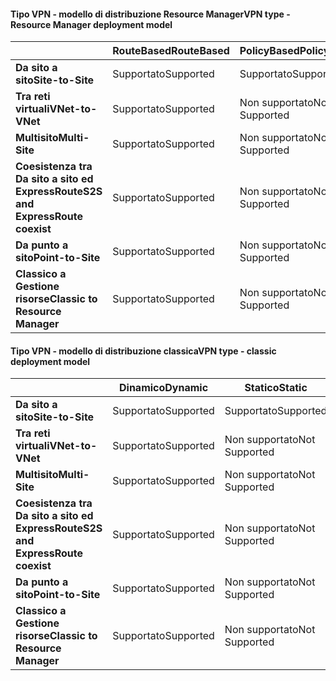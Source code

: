 #### <a name="vpn-type---resource-manager-deployment-model"></a><span data-ttu-id="7e2a6-101">Tipo VPN - modello di distribuzione Resource Manager</span><span class="sxs-lookup"><span data-stu-id="7e2a6-101">VPN type - Resource Manager deployment model</span></span>
|  | <span data-ttu-id="7e2a6-102">**RouteBased**</span><span class="sxs-lookup"><span data-stu-id="7e2a6-102">**RouteBased**</span></span> | <span data-ttu-id="7e2a6-103">**PolicyBased**</span><span class="sxs-lookup"><span data-stu-id="7e2a6-103">**PolicyBased**</span></span> |
| --- | --- | --- |
| <span data-ttu-id="7e2a6-104">**Da sito a sito**</span><span class="sxs-lookup"><span data-stu-id="7e2a6-104">**Site-to-Site**</span></span> |<span data-ttu-id="7e2a6-105">Supportato</span><span class="sxs-lookup"><span data-stu-id="7e2a6-105">Supported</span></span> |<span data-ttu-id="7e2a6-106">Supportato</span><span class="sxs-lookup"><span data-stu-id="7e2a6-106">Supported</span></span> |
| <span data-ttu-id="7e2a6-107">**Tra reti virtuali**</span><span class="sxs-lookup"><span data-stu-id="7e2a6-107">**VNet-to-VNet**</span></span> |<span data-ttu-id="7e2a6-108">Supportato</span><span class="sxs-lookup"><span data-stu-id="7e2a6-108">Supported</span></span> |<span data-ttu-id="7e2a6-109">Non supportato</span><span class="sxs-lookup"><span data-stu-id="7e2a6-109">Not Supported</span></span> |
| <span data-ttu-id="7e2a6-110">**Multisito**</span><span class="sxs-lookup"><span data-stu-id="7e2a6-110">**Multi-Site**</span></span> |<span data-ttu-id="7e2a6-111">Supportato</span><span class="sxs-lookup"><span data-stu-id="7e2a6-111">Supported</span></span> |<span data-ttu-id="7e2a6-112">Non supportato</span><span class="sxs-lookup"><span data-stu-id="7e2a6-112">Not Supported</span></span> |
| <span data-ttu-id="7e2a6-113">**Coesistenza tra Da sito a sito ed ExpressRoute**</span><span class="sxs-lookup"><span data-stu-id="7e2a6-113">**S2S and ExpressRoute coexist**</span></span> |<span data-ttu-id="7e2a6-114">Supportato</span><span class="sxs-lookup"><span data-stu-id="7e2a6-114">Supported</span></span> |<span data-ttu-id="7e2a6-115">Non supportato</span><span class="sxs-lookup"><span data-stu-id="7e2a6-115">Not Supported</span></span> |
| <span data-ttu-id="7e2a6-116">**Da punto a sito**</span><span class="sxs-lookup"><span data-stu-id="7e2a6-116">**Point-to-Site**</span></span> |<span data-ttu-id="7e2a6-117">Supportato</span><span class="sxs-lookup"><span data-stu-id="7e2a6-117">Supported</span></span> |<span data-ttu-id="7e2a6-118">Non supportato</span><span class="sxs-lookup"><span data-stu-id="7e2a6-118">Not Supported</span></span> |
| <span data-ttu-id="7e2a6-119">**Classico a Gestione risorse**</span><span class="sxs-lookup"><span data-stu-id="7e2a6-119">**Classic to Resource Manager**</span></span> |<span data-ttu-id="7e2a6-120">Supportato</span><span class="sxs-lookup"><span data-stu-id="7e2a6-120">Supported</span></span> |<span data-ttu-id="7e2a6-121">Non supportato</span><span class="sxs-lookup"><span data-stu-id="7e2a6-121">Not Supported</span></span> |

#### <a name="vpn-type---classic-deployment-model"></a><span data-ttu-id="7e2a6-122">Tipo VPN - modello di distribuzione classica</span><span class="sxs-lookup"><span data-stu-id="7e2a6-122">VPN type - classic deployment model</span></span>
|  | <span data-ttu-id="7e2a6-123">**Dinamico**</span><span class="sxs-lookup"><span data-stu-id="7e2a6-123">**Dynamic**</span></span> | <span data-ttu-id="7e2a6-124">**Statico**</span><span class="sxs-lookup"><span data-stu-id="7e2a6-124">**Static**</span></span> |
| --- | --- | --- |
| <span data-ttu-id="7e2a6-125">**Da sito a sito**</span><span class="sxs-lookup"><span data-stu-id="7e2a6-125">**Site-to-Site**</span></span> |<span data-ttu-id="7e2a6-126">Supportato</span><span class="sxs-lookup"><span data-stu-id="7e2a6-126">Supported</span></span> |<span data-ttu-id="7e2a6-127">Supportato</span><span class="sxs-lookup"><span data-stu-id="7e2a6-127">Supported</span></span> |
| <span data-ttu-id="7e2a6-128">**Tra reti virtuali**</span><span class="sxs-lookup"><span data-stu-id="7e2a6-128">**VNet-to-VNet**</span></span> |<span data-ttu-id="7e2a6-129">Supportato</span><span class="sxs-lookup"><span data-stu-id="7e2a6-129">Supported</span></span> |<span data-ttu-id="7e2a6-130">Non supportato</span><span class="sxs-lookup"><span data-stu-id="7e2a6-130">Not Supported</span></span> |
| <span data-ttu-id="7e2a6-131">**Multisito**</span><span class="sxs-lookup"><span data-stu-id="7e2a6-131">**Multi-Site**</span></span> |<span data-ttu-id="7e2a6-132">Supportato</span><span class="sxs-lookup"><span data-stu-id="7e2a6-132">Supported</span></span> |<span data-ttu-id="7e2a6-133">Non supportato</span><span class="sxs-lookup"><span data-stu-id="7e2a6-133">Not Supported</span></span> |
| <span data-ttu-id="7e2a6-134">**Coesistenza tra Da sito a sito ed ExpressRoute**</span><span class="sxs-lookup"><span data-stu-id="7e2a6-134">**S2S and ExpressRoute coexist**</span></span> |<span data-ttu-id="7e2a6-135">Supportato</span><span class="sxs-lookup"><span data-stu-id="7e2a6-135">Supported</span></span> |<span data-ttu-id="7e2a6-136">Non supportato</span><span class="sxs-lookup"><span data-stu-id="7e2a6-136">Not Supported</span></span> |
| <span data-ttu-id="7e2a6-137">**Da punto a sito**</span><span class="sxs-lookup"><span data-stu-id="7e2a6-137">**Point-to-Site**</span></span> |<span data-ttu-id="7e2a6-138">Supportato</span><span class="sxs-lookup"><span data-stu-id="7e2a6-138">Supported</span></span> |<span data-ttu-id="7e2a6-139">Non supportato</span><span class="sxs-lookup"><span data-stu-id="7e2a6-139">Not Supported</span></span> |
| <span data-ttu-id="7e2a6-140">**Classico a Gestione risorse**</span><span class="sxs-lookup"><span data-stu-id="7e2a6-140">**Classic to Resource Manager**</span></span> |<span data-ttu-id="7e2a6-141">Supportato</span><span class="sxs-lookup"><span data-stu-id="7e2a6-141">Supported</span></span> |<span data-ttu-id="7e2a6-142">Non supportato</span><span class="sxs-lookup"><span data-stu-id="7e2a6-142">Not Supported</span></span> |

